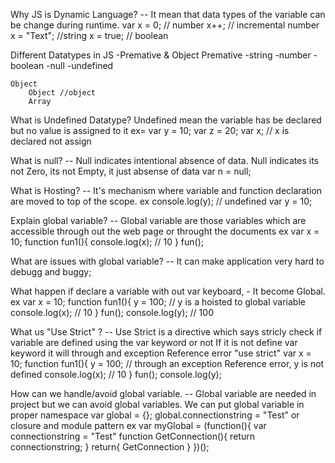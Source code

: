 Why JS is Dynamic Language?
-- It mean that data types of the variable can be change during runtime.
	var x = 0; // number
		x++; // incremental number
		x = "Text"; //string
		x = true; // boolean

Different Datatypes in JS
	-Premative & Object
	Premative
		-string
		-number
		-boolean
		-null
		-undefined
	
	Object
		Object //object
		Array

What is Undefined Datatype?
	Undefined mean the variable has be declared but no value is assigned to it
	ex= var y = 10;
		var z = 20;
		var x; // x is declared not assign

What is null?
--	Null indicates intentional absence of data. Null indicates its not Zero, its not Empty, it just absense of data
		var n = null;

What is Hosting?
-- 	It's mechanism where variable and function declaration are moved to top of the scope.
	ex	console.log(y); // undefined
		var y = 10;

Explain global variable?
-- Global variable are those variables which are accessible through out the web page or throught the documents
	ex 	var x = 10;
		function fun1(){
			console.log(x); // 10
		}
		fun();

What are issues with global variable?
-- It can make application very hard to debugg and buggy;

What happen if declare a variable with out var keyboard,
	- It become Global.
	ex	var x = 10;
		function fun1(){
			y = 100; // y is a hoisted to global variable
			console.log(x); // 10
		}
		fun();
		console.log(y); // 100

What us "Use Strict" ?
--	Use Strict is a directive which says stricly check if variable are defined using the var keyword or not
	If it is not define var keyword it will through and exception Reference error
	"use strict"
		var x = 10;
		function fun1(){
			y = 100; // through an exception Reference error, y is not defined
			console.log(x); // 10
		}
		fun();
		console.log(y); 

How can we handle/avoid global variable.
-- Global variable are needed in project but we can avoid global variables.
We can put global variable in proper namespace
	var global = {};
	global.connectionstring = "Test"
or
	closure and module pattern
	ex var myGlobal = (function(){
		var connectionstring = "Test"
		function GetConnection(){
			return connectionstring;
		}
		return{
			GetConnection
		}
	})();